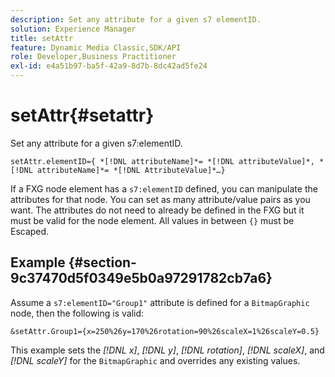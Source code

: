 ```yaml
---
description: Set any attribute for a given s7 elementID.
solution: Experience Manager
title: setAttr
feature: Dynamic Media Classic,SDK/API
role: Developer,Business Practitioner
exl-id: e4a51b97-ba5f-42a9-8d7b-8dc42ad5fe24
---
```

# setAttr{#setattr}

Set any attribute for a given s7:elementID.

 `setAttr.elementID={ *[!DNL attributeName]*= *[!DNL attributeValue]*, *[!DNL attributeName]*= *[!DNL AttributeValue]*…}`

If a FXG node element has a `s7:elementID` defined, you can manipulate the attributes for that node. You can set as many attribute/value pairs as you want. The attributes do not need to already be defined in the FXG but it must be valid for the node element. All values in between `{}` must be Escaped.

## Example {#section-9c37470d5f0349e5b0a97291782cb7a6}

Assume a `s7:elementID="Group1"` attribute is defined for a `BitmapGraphic` node, then the following is valid:

`&setAttr.Group1={x=250%26y=170%26rotation=90%26scaleX=1%26scaleY=0.5}`

This example sets the *[!DNL x]*, *[!DNL y]*, *[!DNL rotation]*, *[!DNL scaleX]*, and *[!DNL scaleY]* for the `BitmapGraphic` and overrides any existing values.
